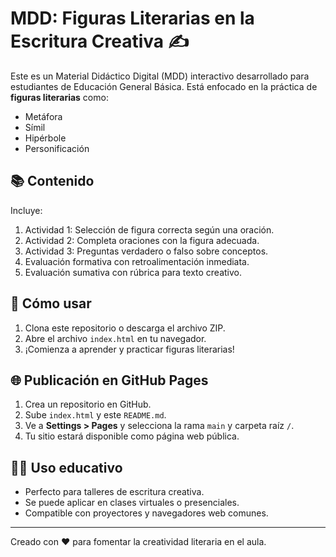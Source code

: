 # MDD: Figuras Literarias en la Escritura Creativa ✍️

Este es un Material Didáctico Digital (MDD) interactivo desarrollado para estudiantes de Educación General Básica. Está enfocado en la práctica de **figuras literarias** como:

- Metáfora
- Símil
- Hipérbole
- Personificación

## 📚 Contenido

Incluye:

1. Actividad 1: Selección de figura correcta según una oración.
2. Actividad 2: Completa oraciones con la figura adecuada.
3. Actividad 3: Preguntas verdadero o falso sobre conceptos.
4. Evaluación formativa con retroalimentación inmediata.
5. Evaluación sumativa con rúbrica para texto creativo.

## 🚀 Cómo usar

1. Clona este repositorio o descarga el archivo ZIP.
2. Abre el archivo `index.html` en tu navegador.
3. ¡Comienza a aprender y practicar figuras literarias!

## 🌐 Publicación en GitHub Pages

1. Crea un repositorio en GitHub.
2. Sube `index.html` y este `README.md`.
3. Ve a **Settings > Pages** y selecciona la rama `main` y carpeta raíz `/`.
4. Tu sitio estará disponible como página web pública.

## 👩‍🏫 Uso educativo

- Perfecto para talleres de escritura creativa.
- Se puede aplicar en clases virtuales o presenciales.
- Compatible con proyectores y navegadores web comunes.

---

Creado con ❤️ para fomentar la creatividad literaria en el aula.
